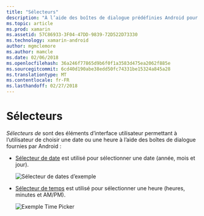 ```yaml
---
title: "Sélecteurs"
description: "À l’aide des boîtes de dialogue prédéfinies Android pour demander à l’utilisateur pour la date et l’heure"
ms.topic: article
ms.prod: xamarin
ms.assetid: 57C86933-3F04-47DD-9839-72D522D73330
ms.technology: xamarin-android
author: mgmclemore
ms.author: mamcle
ms.date: 02/06/2018
ms.openlocfilehash: 36a246f77865d9b6f0f1a3583d475ea2062f885e
ms.sourcegitcommit: 6cd40d190abe38edd50fc74331be15324a845a28
ms.translationtype: MT
ms.contentlocale: fr-FR
ms.lasthandoff: 02/27/2018
---
```

# <a name="pickers"></a>Sélecteurs


*Sélecteurs de* sont des éléments d’interface utilisateur permettant à l’utilisateur de choisir une date ou une heure à l’aide des boîtes de dialogue fournies par Android :

-   [Sélecteur de date](~/android/user-interface/controls/pickers/date-picker.md) est utilisé pour sélectionner une date (année, mois et jour).

    ![Sélecteur de dates d’exemple](images/date-picker.png)

-   [Sélecteur de temps](~/android/user-interface/controls/pickers/time-picker.md) est utilisé pour sélectionner une heure (heures, minutes et AM/PM).

    ![Exemple Time Picker](images/time-picker.png)

